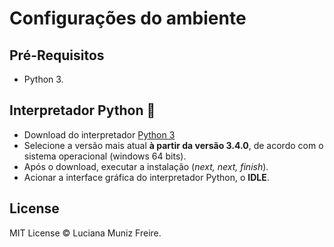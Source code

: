 # Configurações do ambiente

## Pré-Requisitos

 * Python 3.


## Interpretador Python :snake:

 * Download do interpretador [Python 3](https://www.python.org/downloads/)
 * Selecione a versão mais atual **à partir da versão 3.4.0**, de acordo com o sistema operacional (windows 64 bits).
 * Após o download, executar a instalação (*next, next, finish*).
 * Acionar a interface gráfica do interpretador Python, o **IDLE**.
 

## License

MIT License © Luciana Muniz Freire.